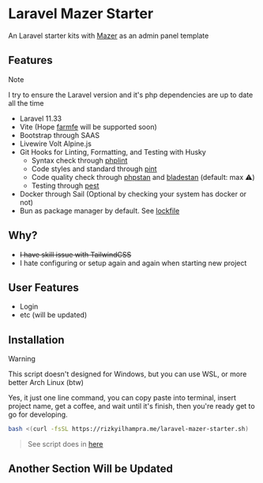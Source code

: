# Laravel Mazer Starter

An Laravel starter kits with [Mazer](https://github.com/zuramai/mazer) as an admin panel template

## Features

> [!NOTE]
> I try to ensure the Laravel version and it's php dependencies are up to date all the time

-   Laravel 11.33
-   Vite (Hope [farmfe](https://farmfe.com) will be supported soon)
-   Bootstrap through SAAS
-   Livewire Volt Alpine.js
-   Git Hooks for Linting, Formatting, and Testing with Husky
    - Syntax check through [phplint](https://github.com/overtrue/phplint/)
    - Code styles and standard through [pint](https://github.com/laravel/pint)
    - Code quality check through [phpstan](https://github.com/phpstan/phpstan) and [bladestan](https://github.com/TomasVotruba/bladestan) (default: max ⚠️)
    - Testing through [pest](https://pestphp.com)
-   Docker through Sail (Optional by checking your system has docker or not)
-   Bun as package manager by default. See [lockfile](./bun.lockb)

## Why?

- ~~I have skill issue with TailwindCSS~~
- I hate configuring or setup again and again when starting new project

## User Features

-   Login
-   etc (will be updated)

## Installation

> [!WARNING]
> This script doesn't designed for Windows, but you can use WSL, or more better Arch Linux (btw)

Yes, it just one line command, you can copy paste into terminal, insert project name, get a coffee, and wait until it's finish, then you're ready get to go for developing. 

```bash
bash <(curl -fsSL https://rizkyilhampra.me/laravel-mazer-starter.sh)
```

> See script does in [here](./install.sh)

## Another Section Will be Updated
